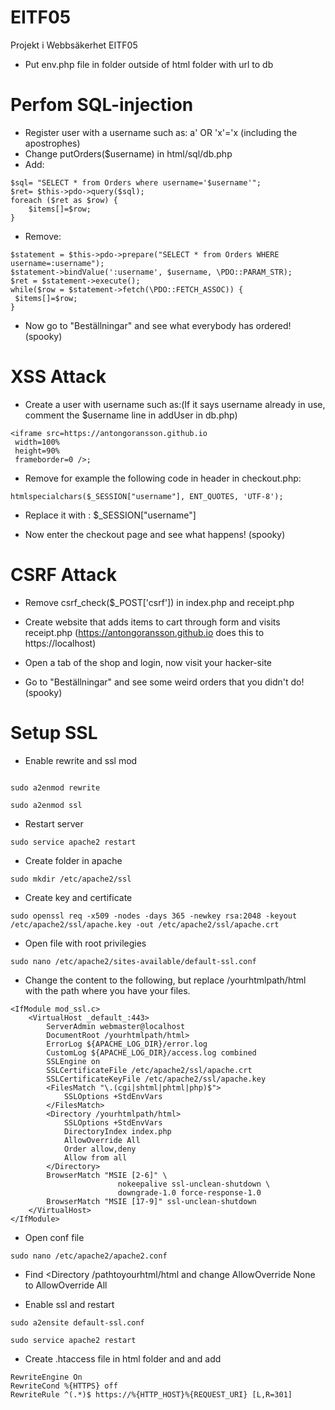 # EITF05
Projekt i Webbsäkerhet EITF05

* Put env.php file in folder outside of html folder with url to db

# Perfom SQL-injection

* Register user with a username such as: a' OR 'x'='x (including the apostrophes)
* Change putOrders($username) in html/sql/db.php
* Add:

```
$sql= "SELECT * from Orders where username='$username'";
$ret= $this->pdo->query($sql);
foreach ($ret as $row) {
	$items[]=$row;
}

```
* Remove:

```
$statement = $this->pdo->prepare("SELECT * from Orders WHERE username=:username");
$statement->bindValue(':username', $username, \PDO::PARAM_STR);
$ret = $statement->execute();
while($row = $statement->fetch(\PDO::FETCH_ASSOC)) {
 $items[]=$row;
}
```

* Now go to "Beställningar" and see what everybody has ordered!(spooky)

# XSS Attack

* Create a user with username such as:(If it says username already in use, comment the $username line in addUser in db.php)
```
<iframe src=https://antongoransson.github.io
 width=100%
 height=90%
 frameborder=0 />;

```
* Remove for example the following code in header in checkout.php:

```
htmlspecialchars($_SESSION["username"], ENT_QUOTES, 'UTF-8');
```
* Replace it with : $\_SESSION["username"]

* Now enter the checkout page and see what happens! (spooky)

# CSRF Attack

* Remove csrf_check($\_POST['csrf']) in index.php and receipt.php

* Create website that adds items to cart through form and visits receipt.php (https://antongoransson.github.io does this to https://localhost)

* Open a tab of the shop and login, now visit your hacker-site

* Go to "Beställningar" and see some weird orders that you didn't do! (spooky)

# Setup SSL

* Enable rewrite and ssl mod

```

sudo a2enmod rewrite

sudo a2enmod ssl

```

* Restart server

```
sudo service apache2 restart
```

* Create folder in apache

```
sudo mkdir /etc/apache2/ssl
```

* Create key and certificate

```
sudo openssl req -x509 -nodes -days 365 -newkey rsa:2048 -keyout /etc/apache2/ssl/apache.key -out /etc/apache2/ssl/apache.crt
```

* Open file with root privilegies

```
sudo nano /etc/apache2/sites-available/default-ssl.conf
```
* Change the content to the following, but replace /yourhtmlpath/html with the path where you have your files.

```
<IfModule mod_ssl.c>
    <VirtualHost _default_:443>
        ServerAdmin webmaster@localhost
        DocumentRoot /yourhtmlpath/html>
        ErrorLog ${APACHE_LOG_DIR}/error.log
        CustomLog ${APACHE_LOG_DIR}/access.log combined
        SSLEngine on
        SSLCertificateFile /etc/apache2/ssl/apache.crt
        SSLCertificateKeyFile /etc/apache2/ssl/apache.key
        <FilesMatch "\.(cgi|shtml|phtml|php)$">
            SSLOptions +StdEnvVars
        </FilesMatch>
        <Directory /yourhtmlpath/html>
            SSLOptions +StdEnvVars
            DirectoryIndex index.php
            AllowOverride All
            Order allow,deny
            Allow from all
        </Directory>
        BrowserMatch "MSIE [2-6]" \
                        nokeepalive ssl-unclean-shutdown \
                        downgrade-1.0 force-response-1.0
        BrowserMatch "MSIE [17-9]" ssl-unclean-shutdown
    </VirtualHost>
</IfModule>
```

* Open conf file
```
sudo nano /etc/apache2/apache2.conf
```

* Find <Directory /pathtoyourhtml/html and change AllowOverride None to AllowOverride All

* Enable ssl and restart

```
sudo a2ensite default-ssl.conf

sudo service apache2 restart

```

* Create .htaccess file in html folder and and add

```
RewriteEngine On
RewriteCond %{HTTPS} off
RewriteRule ^(.*)$ https://%{HTTP_HOST}%{REQUEST_URI} [L,R=301]
```
